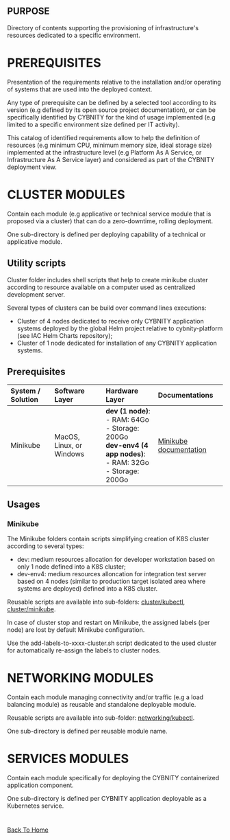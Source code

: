 ## PURPOSE
Directory of contents supporting the provisioning of infrastructure's resources dedicated to a specific environment.

# PREREQUISITES
Presentation of the requirements relative to the installation and/or operating of systems that are used into the deployed context.

Any type of prerequisite can be defined by a selected tool according to its version (e.g defined by its open source project documentation), or can be specifically identified by CYBNITY for the kind of usage implemented (e.g limited to a specific environment size defined per IT activity).

This catalog of identified requirements allow to help the definition of resources (e.g minimum CPU, minimum memory size, ideal storage size) implemented at the infrastructure level (e.g Platform As A Service, or Infrastructure As A Service layer) and considered as part of the CYBNITY deployment view.

# CLUSTER MODULES
Contain each module (e.g applicative or technical service module that is proposed via a cluster) that can do a zero-downtime, rolling deployment.

One sub-directory is defined per deploying capability of a technical or applicative module.

## Utility scripts
Cluster folder includes shell scripts that help to create minikube cluster according to resource available on a computer used as centralized development server.

Several types of clusters can be build over command lines executions:
- Cluster of 4 nodes dedicated to receive only CYBNITY application systems deployed by the global Helm project relative to cybnity-platform (see IAC Helm Charts repository);
- Cluster of 1 node dedicated for installation of any CYBNITY application systems.

## Prerequisites
|System / Solution|Software Layer|Hardware Layer|Documentations|
|:--|:--|:--|:--|
|Minikube|MacOS, Linux, or Windows|__dev (1 node)__:<br>- RAM: 64Go<br>- Storage: 200Go<br>__dev-env4 (4 app nodes)__:<br>- RAM: 32Go<br>- Storage: 200Go|[Minikube documentation](https://minikube.sigs.k8s.io/docs/)|

## Usages
### Minikube
The Minikube folders contain scripts simplifying creation of K8S cluster according to several types:
- dev: medium resources allocation for developer workstation based on only 1 node defined into a K8S cluster;
- dev-env4: medium resources alloncation for integration test server based on 4 nodes (similar to production target isolated area where systems are deployed) defined into a K8S cluster.

Reusable scripts are available into sub-folders: [cluster/kubectl](cluster/kubectl), [cluster/minikube](cluster/minikube).

In case of cluster stop and restart on Minikube, the assigned labels (per node) are lost by default Minikube configuration.

Use the add-labels-to-xxxx-cluster.sh script dedicated to the used cluster for automatically re-assign the labels to cluster nodes.

# NETWORKING MODULES
Contain each module managing connectivity and/or traffic (e.g a load balancing module) as reusable and standalone deployable module.

Reusable scripts are available into sub-folder: [networking/kubectl](networking/kubectl).

One sub-directory is defined per reusable module name.

# SERVICES MODULES
Contain each module specifically for deploying the CYBNITY containerized application component.

One sub-directory is defined per CYBNITY application deployable as a Kubernetes service.

#
[Back To Home](../README.md)
